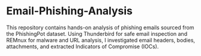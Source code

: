 # Email-Phishing-Analysis
This repository contains hands-on analysis of phishing emails sourced from the PhishingPot dataset. Using Thunderbird for safe email inspection and REMnux for malware and URL analysis, I investigated email headers, bodies, attachments, and extracted Indicators of Compromise (IOCs).
